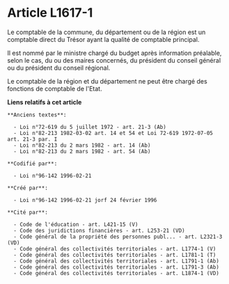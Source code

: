 # Article L1617-1

Le comptable de la commune, du département ou de la région est un comptable direct du Trésor ayant la qualité de comptable
principal.

Il est nommé par le ministre chargé du budget après information préalable, selon le cas, du ou des maires concernés, du
président du conseil général ou du président du conseil régional.

Le comptable de la région et du département ne peut être chargé des fonctions de comptable de l'Etat.

**Liens relatifs à cet article**

	**Anciens textes**:

	  - Loi n°72-619 du 5 juillet 1972 - art. 21-3 (Ab)
	  - Loi n°82-213 1982-03-02 art. 14 et 54 et Loi 72-619 1972-07-05 art. 21-3 par. I
	  - Loi n°82-213 du 2 mars 1982 - art. 14 (Ab)
	  - Loi n°82-213 du 2 mars 1982 - art. 54 (Ab)

	**Codifié par**:

	  - Loi n°96-142 1996-02-21

	**Créé par**:

	  - Loi n°96-142 1996-02-21 jorf 24 février 1996

	**Cité par**:

	  - Code de l'éducation - art. L421-15 (V)
	  - Code des juridictions financières - art. L253-21 (VD)
	  - Code général de la propriété des personnes publ... - art. L2321-3 (VD)
	  - Code général des collectivités territoriales - art. L1774-1 (V)
	  - Code général des collectivités territoriales - art. L1781-1 (T)
	  - Code général des collectivités territoriales - art. L1791-1 (Ab)
	  - Code général des collectivités territoriales - art. L1791-3 (Ab)
	  - Code général des collectivités territoriales - art. L1874-1 (VD)
